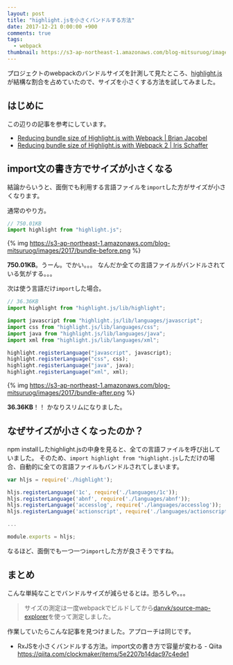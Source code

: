 ```yaml
---
layout: post
title: "highlight.jsを小さくバンドルする方法"
date: 2017-12-21 0:00:00 +900
comments: true
tags:
  - webpack
thumbnail: https://s3-ap-northeast-1.amazonaws.com/blog-mitsuruog/images/2017/bundle.png
---
```

プロジェクトのwebpackのバンドルサイズを計測して見たところ、[highlight.js](https://highlightjs.org/)が結構な割合を占めていたので、サイズを小さくする方法を試してみました。

## はじめに

この辺りの記事を参考にしています。

- [Reducing bundle size of Highlight\.js with Webpack \| Brian Jacobel](https://bjacobel.com/2016/12/04/highlight-bundle-size/)
- [Reducing bundle size of Highlight\.js with Webpack 2 \| Iris Schaffer](https://irisschaffer.com/reducing-bundle-size-of-highlight.js-with-webpack2)

## import文の書き方でサイズが小さくなる

結論からいうと、面倒でも利用する言語ファイルを`import`した方がサイズが小さくなります。

通常のやり方。

```js
// 750.01KB
import highlight from "highlight.js";
```

{% img https://s3-ap-northeast-1.amazonaws.com/blog-mitsuruog/images/2017/bundle-before.png %}

**750.01KB**。うーん。でかい。。。
なんだか全ての言語ファイルがバンドルされている気がする。。。

次は使う言語だけ`import`した場合。

```js
// 36.36KB
import highlight from "highlight.js/lib/highlight";

import javascript from "highlight.js/lib/languages/javascript";
import css from "highlight.js/lib/languages/css";
import java from "highlight.js/lib/languages/java";
import xml from "highlight.js/lib/languages/xml";

highlight.registerLanguage("javascript", javascript);
highlight.registerLanguage("css", css);
highlight.registerLanguage("java", java);
highlight.registerLanguage("xml", xml);
```

{% img https://s3-ap-northeast-1.amazonaws.com/blog-mitsuruog/images/2017/bundle-after.png %}

**36.36KB**！！
かなりスリムになりました。

## なぜサイズが小さくなったのか？

npm installしたhighlight.jsの中身を見ると、全ての言語ファイルを呼び出していました。
そのため、`import highlight from "highlight.js`しただけの場合、自動的に全ての言語ファイルもバンドルされてしまいます。

```js
var hljs = require('./highlight');

hljs.registerLanguage('1c', require('./languages/1c'));
hljs.registerLanguage('abnf', require('./languages/abnf'));
hljs.registerLanguage('accesslog', require('./languages/accesslog'));
hljs.registerLanguage('actionscript', require('./languages/actionscript'));

...

module.exports = hljs;
```

なるほど、面倒でも一つ一つ`import`した方が良さそうですね。

## まとめ
こんな単純なことでバンドルサイズが減らせるとは。恐ろしや。。。

> サイズの測定は一度webpackでビルドしてから[danvk/source\-map\-explorer](https://github.com/danvk/source-map-explorer)を使って測定しました。

作業していたらこんな記事を見つけました。アプローチは同じです。

- RxJSを小さくバンドルする方法。import文の書き方で容量が変わる - Qiita https://qiita.com/clockmaker/items/5e2207b14dac97c4ede1
